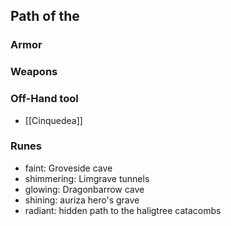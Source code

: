 ## Path of the

### Armor

### Weapons

### Off-Hand tool
- [[Cinquedea]]

### Runes
- faint: Groveside cave
- shimmering: Limgrave tunnels
- glowing: Dragonbarrow cave
- shining: auriza hero's grave
- radiant: hidden path to the haligtree catacombs